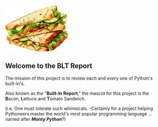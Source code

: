 ![The BLT Report](https://github.com/Python3-Training/The-Built-In-Report/blob/main/sandwich.png "The Built-In Report")

## Welcome to the BLT Report

The mission of this project is to review each and every one of Python's built-in's.

Also known as the "**Built-In Report**," the mascot for this project is the **B**acon, **L**ettuce and **T**omato Sandwich. 

(i.e. One must tolerate such whimsicals. -Certainly for a project helping Pythoneers master the world's most popular programming language ... named after ***Monty Python***?)
